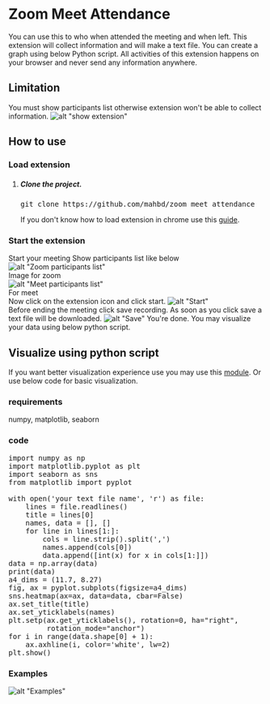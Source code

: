# Zoom Meet Attendance
You can use this to who when attended the meeting and when left. This extension will 
collect information and will make a text file. You can create a graph using below 
Python script. All activities of this extension happens on your browser and never 
send any information anywhere.
## Limitation
You must show participants list otherwise extension won't be able to collect information.
![alt "show extension"](https://drive.google.com/uc?export=download&id=1F9D-Fovs3fmveWScrEf43vuJDmtNvH_T)
## How to use
### Load extension
<ol>
<li><h5>Clone the project.</h5>
<pre>
git clone https://github.com/mahbd/zoom_meet_attendance
</pre>
</li>
If you don't know how to load extension in chrome use this 
<a href="https://webkul.com/blog/how-to-install-the-unpacked-extension-in-chrome/">guide</a>.
</ol>

### Start the extension
Start your meeting
Show participants list like below
![alt "Zoom participants list"](https://drive.google.com/uc?export=download&id=1EcnO_JZ-ZY29vBHOjws6fGam9a-VgwBm)
<br> Image for zoom <br>
![alt "Meet participants list"](https://drive.google.com/uc?export=download&id=1AKwkyypou17lco9HdUjjI0-JGP9s0VK8)
<br>For meet<br>
Now click on the extension icon and click start.
![alt "Start"](https://drive.google.com/uc?export=download&id=16nsh1IVXdVXyV316-LVrmQsSHZJDNpxZ)
<br>
Before ending the meeting click save recording. As soon as you click save a text file will be downloaded.
![alt "Save"](https://drive.google.com/uc?export=download&id=10y2rpDARMckfEqAGfqxbPFNWr6zkFVP9)
You're done. You may visualize your data using below python script.
## Visualize using python script
If you want better visualization experience use you may use this 
<a href="https://github.com/mahbd/zoom_meet_attendance_visualizer">module</a>. Or use below code for basic
visualization.
### requirements 
numpy, matplotlib, seaborn
### code 
<pre>import numpy as np
import matplotlib.pyplot as plt
import seaborn as sns
from matplotlib import pyplot

with open('your text file name', 'r') as file:
    lines = file.readlines()
    title = lines[0]
    names, data = [], []
    for line in lines[1:]:
        cols = line.strip().split(',')
        names.append(cols[0])
        data.append([int(x) for x in cols[1:]])
data = np.array(data)
print(data)
a4_dims = (11.7, 8.27)
fig, ax = pyplot.subplots(figsize=a4_dims)
sns.heatmap(ax=ax, data=data, cbar=False)
ax.set_title(title)
ax.set_yticklabels(names)
plt.setp(ax.get_yticklabels(), rotation=0, ha="right",
         rotation_mode="anchor")
for i in range(data.shape[0] + 1):
    ax.axhline(i, color='white', lw=2)
plt.show()
</pre>
### Examples
![alt "Examples"](https://drive.google.com/uc?export=download&id=17PxaauWlya3BuxTGddkOMCaiRmWQgUk8)
